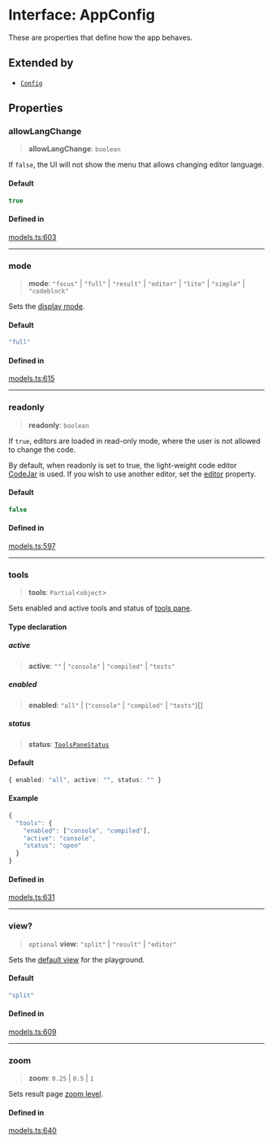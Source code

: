 # Interface: AppConfig

These are properties that define how the app behaves.

## Extended by

- [`Config`](../../interfaces/Config.md)

## Properties

### allowLangChange

> **allowLangChange**: `boolean`

If `false`, the UI will not show the menu that allows changing editor language.

#### Default

```ts
true
```

#### Defined in

[models.ts:603](https://github.com/live-codes/livecodes/blob/3e7aef0c363460d29f213f8fa921bf547b974365/src/sdk/models.ts#L603)

***

### mode

> **mode**: `"focus"` \| `"full"` \| `"result"` \| `"editor"` \| `"lite"` \| `"simple"` \| `"codeblock"`

Sets the [display mode](https://livecodes.io/docs/features/display-modes).

#### Default

```ts
"full"
```

#### Defined in

[models.ts:615](https://github.com/live-codes/livecodes/blob/3e7aef0c363460d29f213f8fa921bf547b974365/src/sdk/models.ts#L615)

***

### readonly

> **readonly**: `boolean`

If `true`, editors are loaded in read-only mode, where the user is not allowed to change the code.

By default, when readonly is set to true, the light-weight code editor [CodeJar](https://livecodes.io/docs/features/editor-settings#code-editor) is used.
If you wish to use another editor, set the [editor](https://livecodes.io/docs/configuration/configuration-object#editor) property.

#### Default

```ts
false
```

#### Defined in

[models.ts:597](https://github.com/live-codes/livecodes/blob/3e7aef0c363460d29f213f8fa921bf547b974365/src/sdk/models.ts#L597)

***

### tools

> **tools**: `Partial`\<`object`\>

Sets enabled and active tools and status of [tools pane](https://livecodes.io/docs/features/tools-pane).

#### Type declaration

##### active

> **active**: `""` \| `"console"` \| `"compiled"` \| `"tests"`

##### enabled

> **enabled**: `"all"` \| (`"console"` \| `"compiled"` \| `"tests"`)[]

##### status

> **status**: [`ToolsPaneStatus`](../type-aliases/ToolsPaneStatus.md)

#### Default

```ts
{ enabled: "all", active: "", status: "" }
```

#### Example

```js
{
  "tools": {
    "enabled": ["console", "compiled"],
    "active": "console",
    "status": "open"
  }
}
```

#### Defined in

[models.ts:631](https://github.com/live-codes/livecodes/blob/3e7aef0c363460d29f213f8fa921bf547b974365/src/sdk/models.ts#L631)

***

### view?

> `optional` **view**: `"split"` \| `"result"` \| `"editor"`

Sets the [default view](https://livecodes.io/docs/features/default-view) for the playground.

#### Default

```ts
"split"
```

#### Defined in

[models.ts:609](https://github.com/live-codes/livecodes/blob/3e7aef0c363460d29f213f8fa921bf547b974365/src/sdk/models.ts#L609)

***

### zoom

> **zoom**: `0.25` \| `0.5` \| `1`

Sets result page [zoom level](https://livecodes.io/docs/features/result#result-page-zoom).

#### Defined in

[models.ts:640](https://github.com/live-codes/livecodes/blob/3e7aef0c363460d29f213f8fa921bf547b974365/src/sdk/models.ts#L640)